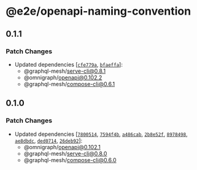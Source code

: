 # @e2e/openapi-naming-convention

## 0.1.1

### Patch Changes

- Updated dependencies
  [[`cfe779a`](https://github.com/ardatan/graphql-mesh/commit/cfe779a55421ee1064c6778db760bdef8ffb2d3b),
  [`bfaeffa`](https://github.com/ardatan/graphql-mesh/commit/bfaeffa9881f3bf7faac07ecc39667793f347b83)]:
  - @graphql-mesh/serve-cli@0.8.1
  - @omnigraph/openapi@0.102.2
  - @graphql-mesh/compose-cli@0.6.1

## 0.1.0

### Patch Changes

- Updated dependencies
  [[`7800514`](https://github.com/ardatan/graphql-mesh/commit/780051468203f3e82e7fee4ac40ce8b8a2cb10a3),
  [`7594f4b`](https://github.com/ardatan/graphql-mesh/commit/7594f4b87dbc75e0f9d7ac3bb1bf68e3bb598561),
  [`a486cab`](https://github.com/ardatan/graphql-mesh/commit/a486cab84e757b47f2a07240508d6d586e5abfdd),
  [`2b8e52f`](https://github.com/ardatan/graphql-mesh/commit/2b8e52fdc40e8a0aa7c48ffb92de1b29b90b3c4e),
  [`8978498`](https://github.com/ardatan/graphql-mesh/commit/8978498a16d6632f3bbe87148f0e8cd3d876e9a8),
  [`ae8dbdc`](https://github.com/ardatan/graphql-mesh/commit/ae8dbdcf43ee0fdfdd93100c0759bee010c506c3),
  [`ded0714`](https://github.com/ardatan/graphql-mesh/commit/ded07148cbab19121b608b77c42263f5baeed069),
  [`26deb92`](https://github.com/ardatan/graphql-mesh/commit/26deb92dc1d405847289bf28344511f143f94ff4)]:
  - @omnigraph/openapi@0.102.1
  - @graphql-mesh/serve-cli@0.8.0
  - @graphql-mesh/compose-cli@0.6.0
